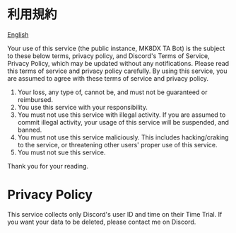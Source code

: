 # 利用規約

[English](./terms-of-service.md)

Your use of this service (the public instance, MK8DX TA Bot) is the subject to these below terms, privacy policy, and Discord's  Terms of Service, Privacy Policy, which may be updated without any notifications.
Please read this terms of service and privacy policy carefully.
By using this service, you are assumed to agree with these terms of service and privacy policy.

1. Your loss, any type of, cannot be, and must not be guaranteed or reimbursed.
2. You use this service with your responsibility.
3. You must not use this service with illegal activity. If you are assumed to commit illegal activity, your usage of this service will be suspended, and banned.
4. You must not use this service maliciously. This includes hacking/craking to the service, or threatening other users' proper use of this service.
5. You must not sue this service.

Thank you for your reading.

# Privacy Policy

This service collects only Discord's user ID and time on their Time Trial.
If you want your data to be deleted, please contact me on Discord.
